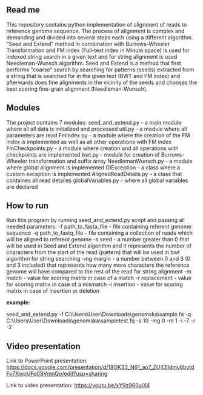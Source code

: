## Read me

This repository contains python implementation of alignment of reads to reference genome sequence. The process of alignment is complex and demanding and divided into several steps each using a different algorithm. “Seed and Extend” method in combination with Burrows-Wheeler Transformation and FM index (Full-text index in Minute space) is used for indexed string search in a given text and for string alignment is used Needleman-Wunsch algorithm.
Seed and Extend is a method that first performs “coarse” search by searching for patterns (seeds) extracted from a string that is searched for in the given text (BWT and FM index) and afterwards does fine alignments in the vicinity of the seeds and chooses the best scoring fine-grain alignment (Needleman-Wunsch).

## Modules

The project contains 7 modules:
seed_and_extend.py - a main module where all all data is initialized and processed
util.py - a module where all parameters are read
FmIndex.py - a module where the creation of the FM index is implemented as well as all other operations with FM index 
FmCheckpoints.py - a module where creation and all operations with checkpoints are implemented 
bwt.py - module for creation of Burrows-Wheeler transformation and suffix array
NeedlemanWunsch.py - a module where global alignment is implemented
GIException - a class where a custom exception is implemented
AlignedReadDetails.py - a class that containes all read detailes
globalVariables.py - where all global variables are declared

## How to run

Run this program by running seed_and_extend.py script and passing all needed parameters:
-f path_to_fasta_file - file containing referent genome sequence
-q path_to_fastq_file - file containing a collection of reads which will be aligned to referent genome
-s seed - a number greater than 0 that will be used in Seed and Extend algorithm and it represents the number of characters from the start of the read (pattern) that will be used in bwt algorithm for string searching
-mg margin - a number between 0 and 3 (0 and 3 included) that represents how many more characters the reference genome will have compared to the rest of the read for string alignment
-m match - value for scoring matrix in case of a match
-r replacement - value for scoring matrix in case of a mismatch
-i insertion - value for scoring matrix in case of insertion or deletion

**example:**

seed_and_extend.py -f C:\Users\User\Downloads\genomska\sample.fa -q C:\Users\User\Downloads\genomska\sampletest.fq -s 10 -mg 0 -m 1 -i -7 -r -2

## Video presentation

Link to PowerPoint presentation: https://docs.google.com/presentation/d/18OK33_N61_ao7_ZU431dmy6bvtdFv7XwpUFq0SVmnQo/edit?usp=sharing

Link to video presentation: https://youtu.be/xY9z960uiX4




